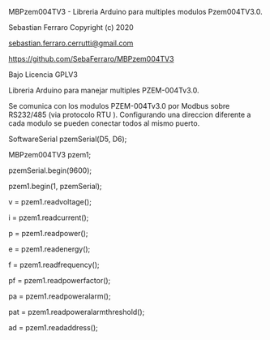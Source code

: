   MBPzem004TV3 - Libreria Arduino para multiples modulos Pzem004TV3.0.
  
  Sebastian Ferraro  Copyright (c) 2020
  
  sebastian.ferraro.cerrutti@gmail.com
  
  https://github.com/SebaFerraro/MBPzem004TV3
  
  Bajo Licencia GPLV3


Libreria Arduino para manejar multiples PZEM-004Tv3.0.


Se comunica con los modulos PZEM-004Tv3.0 por Modbus sobre RS232/485 (via protocolo RTU ). Configurando una direccion diferente a cada modulo se pueden conectar todos al mismo puerto.


 SoftwareSerial pzemSerial(D5, D6);
 
 MBPzem004TV3 pzem1; 


 pzemSerial.begin(9600);
 
 pzem1.begin(1, pzemSerial);


 v = pzem1.readvoltage();
 
 i = pzem1.readcurrent();
 
 p = pzem1.readpower();
 
 e = pzem1.readenergy();
 
 f = pzem1.readfrequency();
 
 pf = pzem1.readpowerfactor();
 
 pa = pzem1.readpoweralarm();
 
 pat = pzem1.readpoweralarmthreshold();
 
 ad = pzem1.readaddress();




